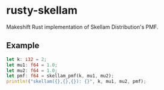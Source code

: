 # rusty-skellam
Makeshift Rust implementation of Skellam Distribution's PMF.

## Example
```rust
let k: i32 = 2;
let mu1: f64 = 1.0;
let mu2: f64 = 1.0;
let pmf: f64 = skellam_pmf(k, mu1, mu2);
println!("skellam({},{},{}): {}", k, mu1, mu2, pmf);
```
